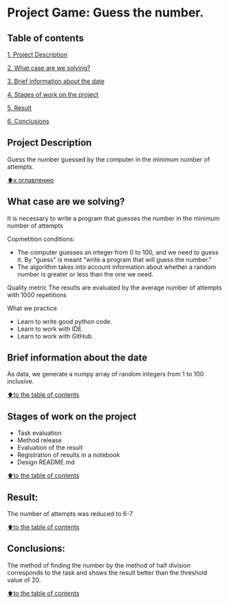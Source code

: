 # Project Game: Guess the number.
## Table of contents
[1. Project Description]()

[2. What case are we solving?]()

[3. Brief information about the date]()

[4. Stages of work on the project]()

[5. Result]()

[6. Conclusions]()

## Project Description
Guess the number guessed by the computer in the minimum number of attempts.

[⬆️к оглавлению]()

## What case are we solving?
It is necessary to write a program that guesses the number in the minimum number of attempts

Copmetition conditions:

* The computer guesses an integer from 0 to 100, and we need to guess it. By "guess" is meant "write a program that will guess the number."
* The algorithm takes into account information about whether a random number is greater or less than the one we need.

Quality metric The results are evaluated by the average number of attempts with 1000 repetitions

What we practice

* Learn to write good python code.
* Learn to work with IDE.
* Learn to work with GitHub.
## Brief information about the date
As data, we generate a numpy array of random integers from 1 to 100 inclusive.

[⬆️to the table of contents]()

## Stages of work on the project

* Task evaluation
* Method release
* Evaluation of the result
* Registration of results in a notebook
* Design README.md

[⬆️to the table of contents]()

## Result:
The number of attempts was reduced to 6-7

[⬆️to the table of contents]()

## Conclusions:
The method of finding the number by the method of half division corresponds to the task and shows the result better than the threshold value of 20.

[⬆️to the table of contents]()